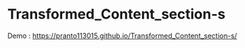 # Transformed_Content_section-s
Demo :  https://pranto113015.github.io/Transformed_Content_section-s/
